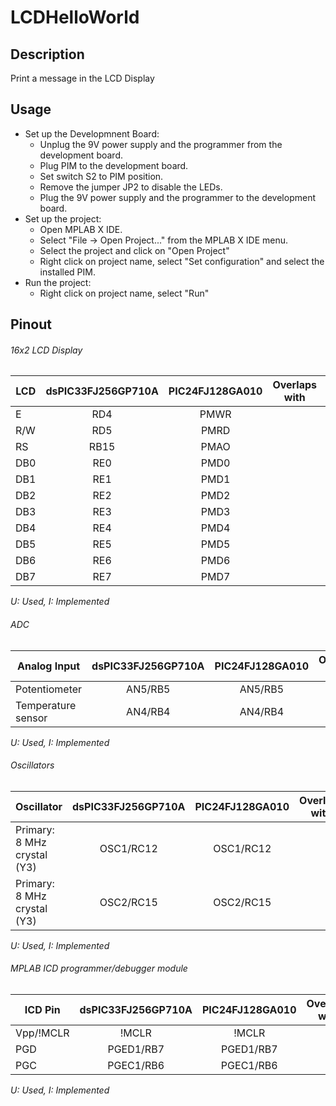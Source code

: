# LCDHelloWorld
## Description
Print a message in the LCD Display

## Usage
- Set up the Developmnent Board:
    - Unplug the 9V power supply and the programmer from the development board.
    - Plug PIM to the development board.
    - Set switch S2 to PIM position.
    - Remove the jumper JP2 to disable the LEDs.
    - Plug the 9V power supply and the programmer to the development board.
- Set up the project:
    - Open MPLAB X IDE.
    - Select "File -> Open Project..." from the MPLAB X IDE menu.
    - Select the project and click on "Open Project"
    - Right click on project name, select "Set configuration" and select the installed PIM.
- Run the project:
    - Right click on project name, select "Run"

## Pinout
###### 16x2 LCD Display
| LCD | dsPIC33FJ256GP710A | PIC24FJ128GA010 | Overlaps with | U   | I   |
| --- | :----------------: | :-------------: | :-----------: | :-: | :-: |
| E   | RD4                | PMWR            |               | x   | x   |
| R/W | RD5                | PMRD            |               | x   | x   |
| RS  | RB15               | PMAO            |               | x   | x   |
| DB0 | RE0                | PMD0            |               | x   | x   |
| DB1 | RE1                | PMD1            |               | x   | x   |
| DB2 | RE2                | PMD2            |               | x   | x   |
| DB3 | RE3                | PMD3            |               | x   | x   |
| DB4 | RE4                | PMD4            |               | x   | x   |
| DB5 | RE5                | PMD5            |               | x   | x   |
| DB6 | RE6                | PMD6            |               | x   | x   |
| DB7 | RE7                | PMD7            |               | x   | x   |

*U: Used, I: Implemented*

###### ADC
| Analog Input       | dsPIC33FJ256GP710A | PIC24FJ128GA010 | Overlaps with | U   | I   |
| ------------------ | :----------------: | :-------------: | :-----------: | :-: | :-: |
| Potentiometer      | AN5/RB5            | AN5/RB5         |               |     |     |
| Temperature sensor | AN4/RB4            | AN4/RB4         |               |     |     |

*U: Used, I: Implemented*

###### Oscillators
| Oscillator                  | dsPIC33FJ256GP710A | PIC24FJ128GA010 | Overlaps with | U   | I   |
| --------------------------- | :----------------: | :-------------: | :-----------: | :-: | :-: |
| Primary: 8 MHz crystal (Y3) | OSC1/RC12          | OSC1/RC12       |               | x   | x   |
| Primary: 8 MHz crystal (Y3) | OSC2/RC15          | OSC2/RC15       |               | x   | x   |

*U: Used, I: Implemented*

###### MPLAB ICD programmer/debugger module
| ICD Pin   | dsPIC33FJ256GP710A | PIC24FJ128GA010 | Overlaps with | U   | I   |
| --------- | :----------------: | :-------------: | :-----------: | :-: | :-: |
| Vpp/!MCLR | !MCLR              | !MCLR           |               | x   | x   |
| PGD       | PGED1/RB7          | PGED1/RB7       |               | x   | x   |
| PGC       | PGEC1/RB6          | PGEC1/RB6       |               | x   | x   |

*U: Used, I: Implemented*
